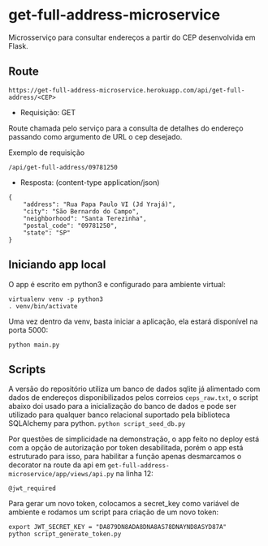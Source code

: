 # get-full-address-microservice
Microsserviço para consultar endereços a partir do CEP desenvolvida em Flask.

## Route

```https://get-full-address-microservice.herokuapp.com/api/get-full-address/<CEP>```
  - Requisição: GET

Route chamada pelo serviço para a consulta de detalhes do endereço passando como argumento de URL o cep desejado.

Exemplo de requisição

`/api/get-full-address/09781250`
- Resposta: (content-type application/json)
```
{
    "address": "Rua Papa Paulo VI (Jd Yrajá)",
    "city": "São Bernardo do Campo",
    "neighborhood": "Santa Terezinha",
    "postal_code": "09781250",
    "state": "SP"
}
```

## Iniciando app local

O app é escrito em python3 e configurado para ambiente virtual:
```
virtualenv venv -p python3
. venv/bin/activate
```

Uma vez dentro da venv, basta iniciar a aplicação, ela estará disponível na porta 5000:
```
python main.py
```


## Scripts

A versão do repositório utiliza um banco de dados sqlite já alimentado com dados de endereços disponibilizados pelos correios `ceps_raw.txt`, o script abaixo doi usado para a inicialização do banco de dados e pode ser utilizado para qualquer banco relacional suportado pela biblioteca SQLAlchemy para python. 
```python script_seed_db.py```

Por questões de simplicidade na demonstração, o app feito no deploy está com a opção de autorização por token desabilitada, porém o app está estruturado para isso, para habilitar a função apenas desmarcamos o decorator na route da api em `get-full-address-microservice/app/views/api.py` na linha 12:
``` 
@jwt_required
```
Para gerar um novo token, colocamos a secret_key como variável de ambiente e rodamos um script para criação de um novo token:
```
export JWT_SECRET_KEY = "DA879DN8ADA8DNA8AS78DNAYND8ASYD87A"
python script_generate_token.py
```
